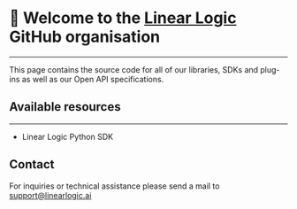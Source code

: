 # 👋 Welcome to the [Linear Logic](https://linearlogic.ai) GitHub organisation

---

This page contains the source code for all of our libraries, SDKs and plug-ins as well as our Open API specifications.

## Available resources

---

- Linear Logic Python SDK

## Contact

For inquiries or technical assistance please send a mail to support@linearlogic.ai